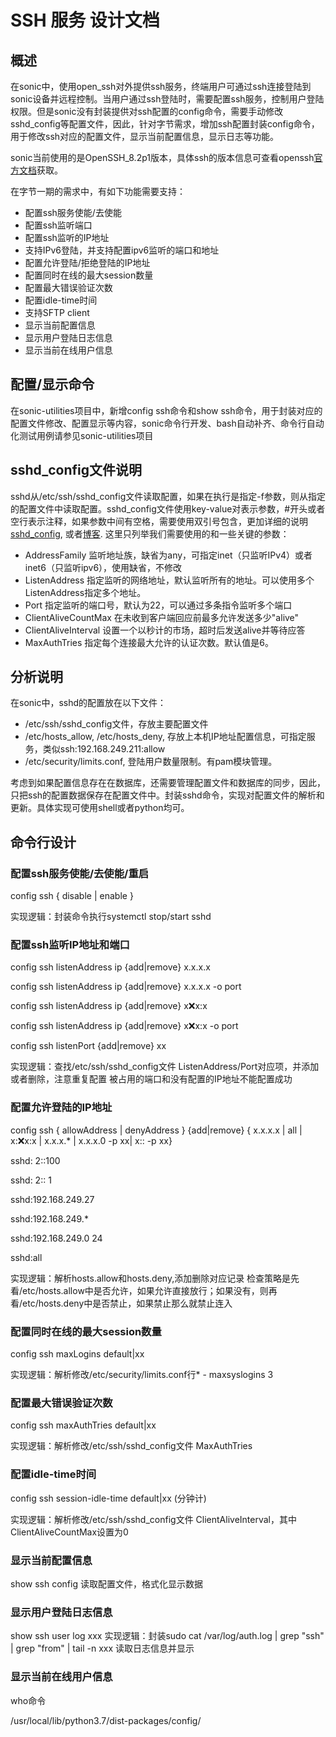 # SSH 服务 设计文档

## 概述
在sonic中，使用open_ssh对外提供ssh服务，终端用户可通过ssh连接登陆到sonic设备并远程控制。当用户通过ssh登陆时，需要配置ssh服务，控制用户登陆权限。但是sonic没有封装提供对ssh配置的config命令，需要手动修改sshd_config等配置文件，因此，针对字节需求，增加ssh配置封装config命令，用于修改ssh对应的配置文件，显示当前配置信息，显示日志等功能。

sonic当前使用的是OpenSSH_8.2p1版本，具体ssh的版本信息可查看openssh[官方文档](http://www.openssh.com/)获取。

在字节一期的需求中，有如下功能需要支持： 

- 配置ssh服务使能/去使能
- 配置ssh监听端口
- 配置ssh监听的IP地址
- 支持IPv6登陆，并支持配置ipv6监听的端口和地址
- 配置允许登陆/拒绝登陆的IP地址
- 配置同时在线的最大session数量
- 配置最大错误验证次数
- 配置idle-time时间
- 支持SFTP client
- 显示当前配置信息
- 显示用户登陆日志信息
- 显示当前在线用户信息

## 配置/显示命令
在sonic-utilities项目中，新增config ssh命令和show ssh命令，用于封装对应的配置文件修改、配置显示等内容，sonic命令行开发、bash自动补齐、命令行自动化测试用例请参见sonic-utilities项目

## sshd_config文件说明
sshd从/etc/ssh/sshd_config文件读取配置，如果在执行是指定-f参数，则从指定的配置文件中读取配置。sshd_config文件使用key-value对表示参数，#开头或者空行表示注释，如果参数中间有空格，需要使用双引号包含，更加详细的说明[sshd_config](https://man.openbsd.org/sshd_config), 或者[博客](https://blog.csdn.net/zhu_xun/article/details/18304441). 这里只列举我们需要使用的和一些关键的参数：
- AddressFamily 监听地址族，缺省为any，可指定inet（只监听IPv4）或者inet6（只监听ipv6），使用缺省，不修改
- ListenAddress 指定监听的网络地址，默认监听所有的地址。可以使用多个ListenAddress指定多个地址。
- Port 指定监听的端口号，默认为22，可以通过多条指令监听多个端口
- ClientAliveCountMax 在未收到客户端回应前最多允许发送多少"alive"
- ClientAliveInterval 设置一个以秒计的市场，超时后发送alive并等待应答
- MaxAuthTries 指定每个连接最大允许的认证次数。默认值是6。

## 分析说明
在sonic中，sshd的配置放在以下文件：
- /etc/ssh/sshd_config文件，存放主要配置文件
- /etc/hosts_allow, /etc/hosts_deny, 存放上本机IP地址配置信息，可指定服务，类似ssh:192.168.249.211:allow
- /etc/security/limits.conf, 登陆用户数量限制。有pam模块管理。
  
考虑到如果配置信息存在在数据库，还需要管理配置文件和数据库的同步，因此，只把ssh的配置数据保存在配置文件中。封装sshd命令，实现对配置文件的解析和更新。具体实现可使用shell或者python均可。


## 命令行设计
### 配置ssh服务使能/去使能/重启
config ssh { disable | enable } 

实现逻辑：封装命令执行systemctl stop/start sshd

### 配置ssh监听IP地址和端口
config ssh listenAddress ip {add|remove}  x.x.x.x

config ssh listenAddress ip {add|remove}  x.x.x.x  -o port

config ssh listenAddress ip {add|remove}  x:x:x:x

config ssh listenAddress ip {add|remove}   x:x:x:x  -o port

config ssh listenPort {add|remove} xx

实现逻辑：查找/etc/ssh/sshd_config文件 ListenAddress/Port对应项，并添加或者删除，注意重复配置
被占用的端口和没有配置的IP地址不能配置成功

### 配置允许登陆的IP地址
config ssh { allowAddress | denyAddress } {add|remove} { x.x.x.x  | all  | x::x:x:x  | x.x.x.* | x.x.x.0 -p xx| x:: -p xx}

sshd: 2::100

sshd: 2::   1 

sshd:192.168.249.27

sshd:192.168.249.*

sshd:192.168.249.0  24

sshd:all

实现逻辑：解析hosts.allow和hosts.deny,添加删除对应记录
检查策略是先看/etc/hosts.allow中是否允许，如果允许直接放行；如果没有，则再看/etc/hosts.deny中是否禁止，如果禁止那么就禁止连入

### 配置同时在线的最大session数量
config ssh maxLogins default|xx

实现逻辑：解析修改/etc/security/limits.conf行*                -   maxsyslogins     3


### 配置最大错误验证次数
config ssh maxAuthTries default|xx

实现逻辑：解析修改/etc/ssh/sshd_config文件 MaxAuthTries

### 配置idle-time时间
config ssh session-idle-time default|xx  (分钟计)

实现逻辑：解析修改/etc/ssh/sshd_config文件 ClientAliveInterval，其中ClientAliveCountMax设置为0

### 显示当前配置信息
show ssh config 
读取配置文件，格式化显示数据

### 显示用户登陆日志信息
show ssh user log xxx
实现逻辑：封装sudo cat /var/log/auth.log | grep "ssh" | grep "from" | tail -n xxx
读取日志信息并显示

### 显示当前在线用户信息
who命令


/usr/local/lib/python3.7/dist-packages/config/